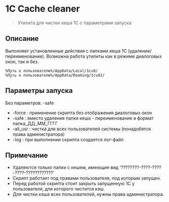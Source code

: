 # 1С Cache cleaner

> Утилита для чистки кеша 1С с параметрами запуска

## Описание
Выполняет установленные действия с папками кеша 1С (удаление/переименование).
Возможна работа утилиты как в режиме диалоговых окон, так и без.
```
%Путь к пользователю%/AppData/Local/1cv8/
%Путь к пользователю%/AppData/Roaming/1cv82/
```

## Параметры запуска
Без параметров: -safe

- -force	 :	применение скрипта без отображения диалоговых окон
- -safe	   :	вместо удаления папки кеша - переименование в формат папка_ДД_ММ_ГГГГ
- -all_usr :	чистка для всех пользователей системы (понадобятся права администратора)
- -log		 :	при выполнении скрипта создается лог-файл

## Примечание

- Удаляются только папки с кешем, имеющие вид '????????-????-????-????-????????????'
- Скрипт работает под правами пользователя, под которым запущен.
- Перед работой скрипта стоит закрыть запущенную 1С у пользователя, для которого чистится кэш.
- Для чистки кэша всех пользователей, нужны права администратора.
